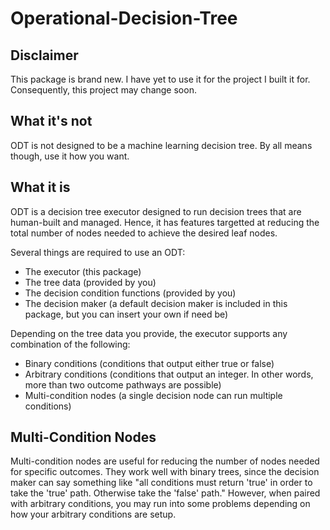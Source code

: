 # Operational-Decision-Tree #

## Disclaimer ##

This package is brand new. I have yet to use it for the project I built it for. Consequently, this project may change soon.

## What it's not ##

ODT is not designed to be a machine learning decision tree. By all means though, use it how you want.

## What it is ##

ODT is a decision tree executor designed to run decision trees that are human-built and managed. Hence, it has features targetted at reducing the total number of nodes needed to achieve the desired leaf nodes.

Several things are required to use an ODT:
* The executor (this package)
* The tree data (provided by you)
* The decision condition functions (provided by you)
* The decision maker (a default decision maker is included in this package, but you can insert your own if need be)

Depending on the tree data you provide, the executor supports any combination of the following:
* Binary conditions (conditions that output either true or false)
* Arbitrary conditions (conditions that output an integer. In other words, more than two outcome pathways are possible)
* Multi-condition nodes (a single decision node can run multiple conditions)

## Multi-Condition Nodes ##

Multi-condition nodes are useful for reducing the number of nodes needed for specific outcomes. They work well with binary trees, since the decision maker can say something like "all conditions must return 'true' in order to take the 'true' path. Otherwise take the 'false' path." However, when paired with arbitrary conditions, you may run into some problems depending on how your arbitrary conditions are setup.
